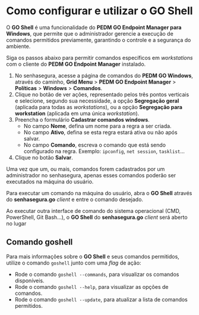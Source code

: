 # Como configurar e utilizar o GO Shell

O **GO Shell** é uma funcionalidade do **PEDM GO Endpoint Manager para Windows**, que permite que o administrador gerencie a execução de comandos permitidos previamente, garantindo o controle e a segurança do ambiente. 

Siga os passos abaixo para permitir comandos específicos em *workstations* com o cliente do **PEDM GO Endpoint Manager** instalado.

1.  No senhasegura, acesse a página de comandos do **PEDM GO Windows**, através do caminho, **Grid Menu** > **PEDM GO Endpoint Manager** > **Políticas** > **Windows** > **Comandos**.
2. Clique no botão de ver ações, representado pelos três pontos verticais e selecione, segundo sua necessidade, a opção **Segregação geral** (aplicada para todas as *workstations*), ou a opção **Segregação para workstation** (aplicada em uma única *workstation*).
3. Preencha o formulário **Cadastrar comandos windows**.
    * No campo **Nome**, defina um nome para a regra a ser criada.
    * No campo **Ativo**, defina se esta regra estará ativa ou não após salvar.
    * No campo **Comando**, escreva o comando que está sendo configurado na regra. Exemplo: `ipconfig`, `net session`, `tasklist`...
4.  Clique no botão **Salvar**.

Uma vez que um, ou mais, comandos forem cadastrados por um administrador no senhasegura, apenas esses comandos poderão ser executados na máquina do usuário. 

Para executar um comando na máquina do usuário, abra o **GO Shell** através do **senhasegura.go** *client* e entre o comando desejado.

Ao executar outra interface de comando do sistema operacional (CMD, PowerShell, Git Bash...), o **GO Shell** do **senhasegura.go** *client* será aberto no lugar

## Comando goshell

Para mais informações sobre o **GO Shell** e seus comandos permitidos, utilize o comando `goshell` junto com uma *flag* de ação:

* Rode o comando `goshell --commands`, para visualizar os comandos disponíveis.
* Rode o comando `goshell --help`, para visualizar as opções de comandos.
* Rode o comando `goshell --update`, para atualizar a lista de comandos permitidos.